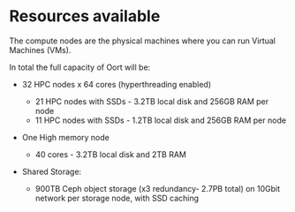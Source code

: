 # Resources available

The compute nodes are the physical machines where you can run Virtual Machines (VMs). 

In total the full capacity of Oort will be:

* 32 HPC nodes x 64 cores (hyperthreading enabled)
  * 21 HPC nodes with SSDs - 3.2TB local disk and 256GB RAM per node
  * 11 HPC nodes with SSDs - 1.2TB local disk and 256GB RAM per node

* One High memory node 
  * 40 cores - 3.2TB local disk and 2TB RAM  

* Shared Storage:
  * 900TB Ceph object storage (x3 redundancy- 2.7PB total) on 10Gbit network per storage node, with SSD caching
